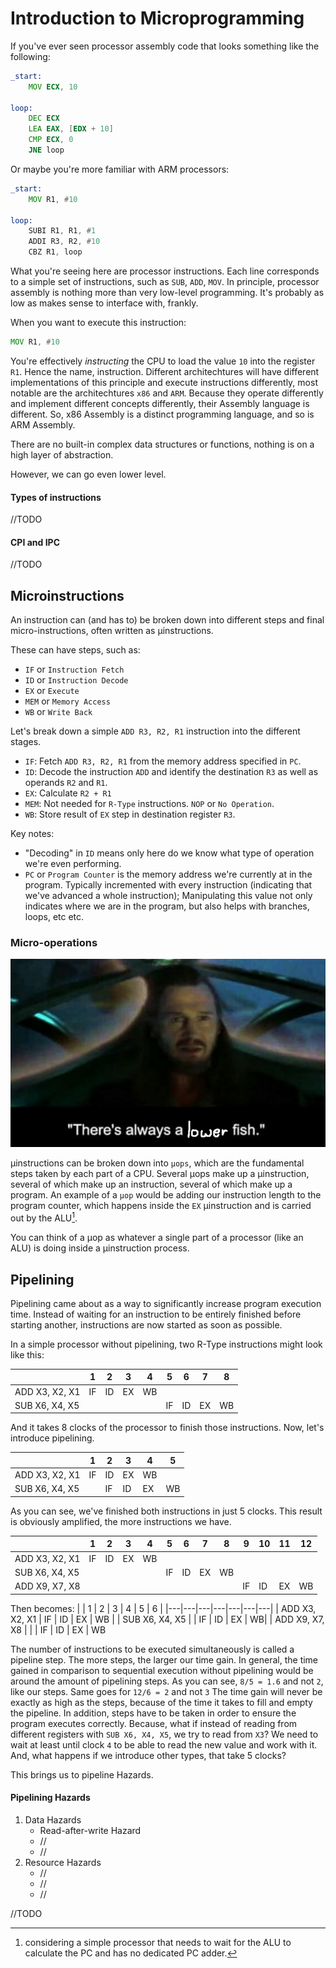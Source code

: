 # Introduction to Microprogramming

If you've ever seen processor assembly code that looks something like the following:
```asm
_start:
    MOV ECX, 10

loop:
    DEC ECX
    LEA EAX, [EDX + 10]
    CMP ECX, 0
    JNE loop
```

Or maybe you're more familiar with ARM processors:

```asm
_start:
    MOV R1, #10

loop:   
    SUBI R1, R1, #1
    ADDI R3, R2, #10
    CBZ R1, loop
```

What you're seeing here are processor instructions. Each line corresponds to a simple set of instructions, such as `SUB`, `ADD`, `MOV`. In principle, processor assembly is nothing more than very low-level programming. It's probably as low as makes sense to interface with, frankly. 

When you want to execute this instruction:
```asm
MOV R1, #10
```
You're effectively _instructing_ the CPU to load the value `10` into the register `R1`. Hence the name, instruction. Different architechtures will have different implementations of this principle and execute instructions differently, most notable are the architechtures `x86` and `ARM`. Because they operate differently and implement different concepts differently, their Assembly language is different. So, x86 Assembly is a distinct programming language, and so is ARM Assembly.

There are no built-in complex data structures or functions, nothing is on a high layer of abstraction.  

However, we can go even lower level.

#### Types of instructions

//TODO

#### CPI and IPC

//TODO

## Microinstructions

An instruction can (and has to) be broken down into different steps and final micro-instructions, often written as μinstructions.

These can have steps, such as:

- `IF` or `Instruction Fetch`
- `ID` or `Instruction Decode`
- `EX` or `Execute`
- `MEM` or `Memory Access`
- `WB` or `Write Back`

Let's break down a simple `ADD R3, R2, R1` instruction into the different stages.

- `IF`: Fetch `ADD R3, R2, R1` from the memory address specified in `PC`.
- `ID`: Decode the instruction `ADD` and identify the destination `R3` as well as operands `R2` and `R1`.
- `EX`: Calculate `R2 + R1`
- `MEM`: Not needed for `R-Type` instructions. `NOP` or `No Operation`.
- `WB`: Store result of `EX` step in destination register `R3`.

Key notes: 
- "Decoding" in `ID` means only here do we know what type of operation we're even performing. 
- `PC` or `Program Counter` is the memory address we're currently at in the program. Typically incremented with every instruction (indicating that we've advanced a whole instruction); Manipulating this value not only indicates where we are in the program, but also helps with branches, loops, etc etc.

### Micro-operations

![_There's always a lower fish._](lowerfish.jpg)

μinstructions can be broken down into `μops`, which are the fundamental steps taken by each part of a CPU. Several μops make up a μinstruction, several of which make up an instruction, several of which make up a program.
An example of a `μop` would be adding our instruction length to the program counter, which happens inside the `EX` μinstruction and is carried out by the ALU[^1].

You can think of a μop as whatever a single part of a processor (like an ALU) is doing inside a μinstruction process. 

## Pipelining

Pipelining came about as a way to significantly increase program execution time. Instead of waiting for an instruction to be entirely finished before starting another, instructions are now started as soon as possible.

In a simple processor without pipelining, two R-Type instructions might look like this:

|                | 1         |  2        |    3      | 4     | 5 | 6 | 7 | 8 |
| ---            | ---       | ---       | ---       | ---   | --- | --- | --- | --- |
| ADD X3, X2, X1 | IF        | ID        | EX        | WB    |
| SUB X6, X4, X5 |         |         |         |     | IF | ID | EX | WB

And it takes 8 clocks of the processor to finish those instructions. Now, let's introduce pipelining.

| | 1 | 2 | 3 | 4 | 5 |
|---|---|---|---|---|---|
| ADD X3, X2, X1 | IF        | ID        | EX        | WB    |
| SUB X6, X4, X5 | | IF | ID | EX | WB|

As you can see, we've finished both instructions in just 5 clocks. This result is obviously amplified, the more instructions we have.

| | 1 | 2 | 3 | 4 | 5 | 6 | 7 | 8 | 9 | 10 | 11 | 12 |
|---|---|---|---|---|---|---|---|---|---|---|---|---|
| ADD X3, X2, X1 | IF        | ID        | EX        | WB    |
| SUB X6, X4, X5 | | | | | IF | ID | EX | WB
| ADD X9, X7, X8 | | | | | | | | | IF | ID | EX | WB

Then becomes:
| | 1 | 2 | 3 | 4 | 5 | 6 |
|---|---|---|---|---|---|---|
| ADD X3, X2, X1 | IF        | ID        | EX        | WB    |
| SUB X6, X4, X5 | | IF | ID | EX | WB|
| ADD X9, X7, X8 | | | IF | ID | EX | WB

The number of instructions to be executed simultaneously is called a pipeline step. The more steps, the larger our time gain. In general, the time gained in comparison to sequential execution without pipelining would be around the amount of pipelining steps. As you can see, `8/5 = 1.6` and not `2`, like our steps. Same goes for `12/6 = 2` and not `3` The time gain will never be exactly as high as the steps, because of the time it takes to fill and empty the pipeline. In addition, steps have to be taken in order to ensure the program executes correctly. Because, what if instead of reading from different registers with `SUB X6, X4, X5`, we try to read from `X3`? We need to wait at least until clock `4` to be able to read the new value and work with it. And, what happens if we introduce other types, that take 5 clocks?

This brings us to pipeline Hazards.

#### Pipelining Hazards

1. Data Hazards
    - Read-after-write Hazard
    - //
    - //
2. Resource Hazards
    - //
    - //
    - //

//TODO


[^1]: considering a simple processor that needs to wait for the ALU to calculate the PC and has no dedicated PC adder.